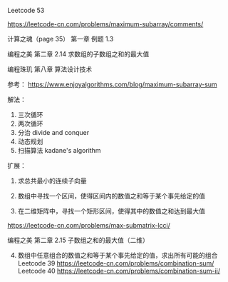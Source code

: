 Leetcode 53

https://leetcode-cn.com/problems/maximum-subarray/comments/

计算之魂（page 35）
第一章 例题 1.3

编程之美
第二章 2.14 求数组的子数组之和的最大值

编程珠玑
第八章 算法设计技术

参考：
https://www.enjoyalgorithms.com/blog/maximum-subarray-sum

解法：
1. 三次循环
2. 两次循环
3. 分治 divide and conquer
4. 动态规划
5. 扫描算法 kadane's algorithm



扩展：

1. 求总共最小的连续子向量

2. 数组中寻找一个区间，使得区间内的数值之和等于某个事先给定的值

3. 在二维矩阵中，寻找一个矩形区间，使得其中的数值之和达到最大值

https://leetcode-cn.com/problems/max-submatrix-lcci/

编程之美 第二章 2.15 子数组之和的最大值（二维）

4. 数组中任意组合的数值之和等于某个事先给定的值，求出所有可能的组合
Leetcode 39
https://leetcode-cn.com/problems/combination-sum/
Leetcode 40
https://leetcode-cn.com/problems/combination-sum-ii/




